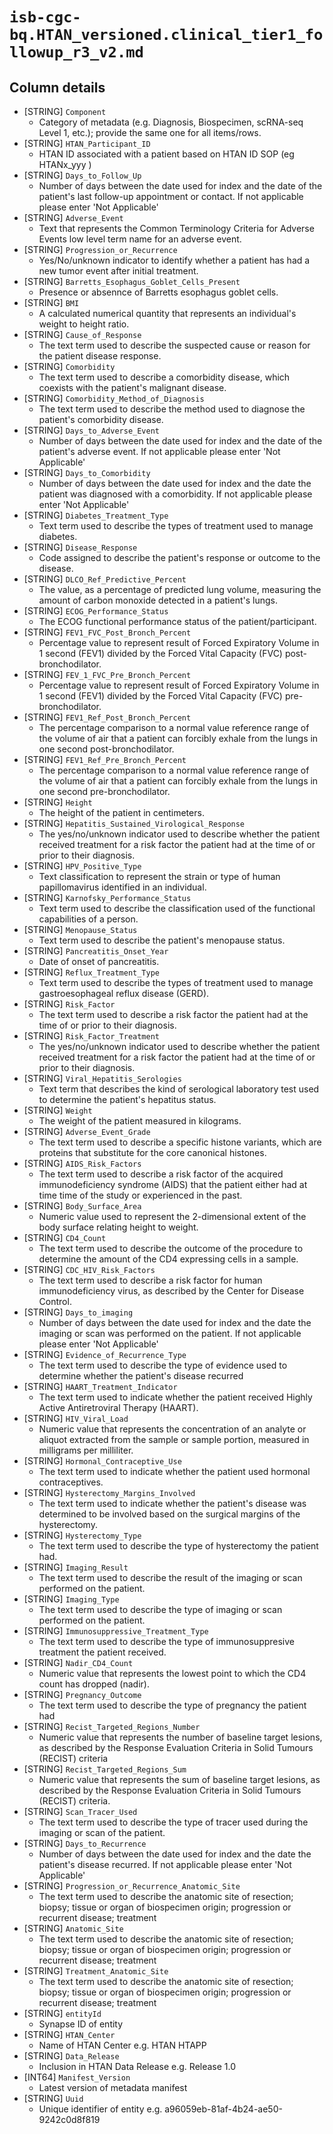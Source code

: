 # `isb-cgc-bq.HTAN_versioned.clinical_tier1_followup_r3_v2.md`

## Column details

* [STRING]    `Component`
  - Category of metadata (e.g. Diagnosis, Biospecimen, scRNA-seq Level 1, etc.); provide the same one for all items/rows.
* [STRING]    `HTAN_Participant_ID`
  - HTAN ID associated with a patient based on HTAN ID SOP (eg HTANx_yyy )
* [STRING]    `Days_to_Follow_Up`
  - Number of days between the date used for index and the date of the patient's last follow-up appointment or contact. If not applicable please enter 'Not Applicable'
* [STRING]    `Adverse_Event`
  - Text that represents the Common Terminology Criteria for Adverse Events low level term name for an adverse event.
* [STRING]    `Progression_or_Recurrence`
  - Yes/No/unknown indicator to identify whether a patient has had a new tumor event after initial treatment.
* [STRING]    `Barretts_Esophagus_Goblet_Cells_Present`
  - Presence or absennce of Barretts esophagus goblet cells.
* [STRING]    `BMI`
  - A calculated numerical quantity that represents an individual's weight to height ratio.
* [STRING]    `Cause_of_Response`
  - The text term used to describe the suspected cause or reason for the patient disease response.
* [STRING]    `Comorbidity`
  - The text term used to describe a comorbidity disease, which coexists with the patient's malignant disease.
* [STRING]    `Comorbidity_Method_of_Diagnosis`
  - The text term used to describe the method used to diagnose the patient's comorbidity disease.
* [STRING]    `Days_to_Adverse_Event`
  - Number of days between the date used for index and the date of the patient's adverse event. If not applicable please enter 'Not Applicable'
* [STRING]    `Days_to_Comorbidity`
  - Number of days between the date used for index and the date the patient was diagnosed with a comorbidity. If not applicable please enter 'Not Applicable'
* [STRING]    `Diabetes_Treatment_Type`
  - Text term used to describe the types of treatment used to manage diabetes.
* [STRING]    `Disease_Response`
  - Code assigned to describe the patient's response or outcome to the disease.
* [STRING]    `DLCO_Ref_Predictive_Percent`
  - The value, as a percentage of predicted lung volume, measuring the amount of carbon monoxide detected in a patient's lungs.
* [STRING]    `ECOG_Performance_Status`
  - The ECOG functional performance status of the patient/participant.
* [STRING]    `FEV1_FVC_Post_Bronch_Percent`
  - Percentage value to represent result of Forced Expiratory Volume in 1 second (FEV1) divided by the Forced Vital Capacity (FVC) post-bronchodilator.
* [STRING]    `FEV_1_FVC_Pre_Bronch_Percent`
  - Percentage value to represent result of Forced Expiratory Volume in 1 second (FEV1) divided by the Forced Vital Capacity (FVC) pre-bronchodilator.
* [STRING]    `FEV1_Ref_Post_Bronch_Percent`
  - The percentage comparison to a normal value reference range of the volume of air that a patient can forcibly exhale from the lungs in one second post-bronchodilator.
* [STRING]    `FEV1_Ref_Pre_Bronch_Percent`
  - The percentage comparison to a normal value reference range of the volume of air that a patient can forcibly exhale from the lungs in one second pre-bronchodilator.
* [STRING]    `Height`
  - The height of the patient in centimeters.
* [STRING]    `Hepatitis_Sustained_Virological_Response`
  - The yes/no/unknown indicator used to describe whether the patient received treatment for a risk factor the patient had at the time of or prior to their diagnosis.
* [STRING]    `HPV_Positive_Type`
  - Text classification to represent the strain or type of human papillomavirus identified in an individual.
* [STRING]    `Karnofsky_Performance_Status`
  - Text term used to describe the classification used of the functional capabilities of a person.
* [STRING]    `Menopause_Status`
  - Text term used to describe the patient's menopause status.
* [STRING]    `Pancreatitis_Onset_Year`
  - Date of onset of pancreatitis.
* [STRING]    `Reflux_Treatment_Type`
  - Text term used to describe the types of treatment used to manage gastroesophageal reflux disease (GERD).
* [STRING]    `Risk_Factor`
  - The text term used to describe a risk factor the patient had at the time of or prior to their diagnosis.
* [STRING]    `Risk_Factor_Treatment`
  - The yes/no/unknown indicator used to describe whether the patient received treatment for a risk factor the patient had at the time of or prior to their diagnosis.
* [STRING]    `Viral_Hepatitis_Serologies`
  - Text term that describes the kind of serological laboratory test used to determine the patient's hepatitus status.
* [STRING]    `Weight`
  - The weight of the patient measured in kilograms.
* [STRING]    `Adverse_Event_Grade`
  - The text term used to describe a specific histone variants, which are proteins that substitute for the core canonical histones.
* [STRING]    `AIDS_Risk_Factors`
  - The text term used to describe a risk factor of the acquired immunodeficiency syndrome (AIDS) that the patient either had at time time of the study or experienced in the past.
* [STRING]    `Body_Surface_Area`
  - Numeric value used to represent the 2-dimensional extent of the body surface relating height to weight.
* [STRING]    `CD4_Count`
  - The text term used to describe the outcome of the procedure to determine the amount of the CD4 expressing cells in a sample.
* [STRING]    `CDC_HIV_Risk_Factors`
  - The text term used to describe a risk factor for human immunodeficiency virus, as described by the Center for Disease Control.
* [STRING]    `Days_to_imaging`
  - Number of days between the date used for index and the date the imaging or scan was performed on the patient. If not applicable please enter 'Not Applicable'
* [STRING]    `Evidence_of_Recurrence_Type`
  - The text term used to describe the type of evidence used to determine whether the patient's disease recurred
* [STRING]    `HAART_Treatment_Indicator`
  - The text term used to indicate whether the patient received Highly Active Antiretroviral Therapy (HAART).
* [STRING]    `HIV_Viral_Load`
  - Numeric value that represents the concentration of an analyte or aliquot extracted from the sample or sample portion, measured in milligrams per milliliter.
* [STRING]    `Hormonal_Contraceptive_Use`
  - The text term used to indicate whether the patient used hormonal contraceptives.
* [STRING]    `Hysterectomy_Margins_Involved`
  - The text term used to indicate whether the patient's disease was determined to be involved based on the surgical margins of the hysterectomy.
* [STRING]    `Hysterectomy_Type`
  - The text term used to describe the type of hysterectomy the patient had.
* [STRING]    `Imaging_Result`
  - The text term used to describe the result of the imaging or scan performed on the patient.
* [STRING]    `Imaging_Type`
  - The text term used to describe the type of imaging or scan performed on the patient.
* [STRING]    `Immunosuppressive_Treatment_Type`
  - The text term used to describe the type of immunosuppresive treatment the patient received.
* [STRING]    `Nadir_CD4_Count`
  - Numeric value that represents the lowest point to which the CD4 count has dropped (nadir).
* [STRING]    `Pregnancy_Outcome`
  - The text term used to describe the type of pregnancy the patient had
* [STRING]    `Recist_Targeted_Regions_Number`
  - Numeric value that represents the number of baseline target lesions, as described by the Response Evaluation Criteria in Solid Tumours (RECIST) criteria
* [STRING]    `Recist_Targeted_Regions_Sum`
  - Numeric value that represents the sum of baseline target lesions, as described by the Response Evaluation Criteria in Solid Tumours (RECIST) criteria.
* [STRING]    `Scan_Tracer_Used`
  - The text term used to describe the type of tracer used during the imaging or scan of the patient.
* [STRING]    `Days_to_Recurrence`
  - Number of days between the date used for index and the date the patient's disease recurred. If not applicable please enter 'Not Applicable'
* [STRING]    `Progression_or_Recurrence_Anatomic_Site`
  - The text term used to describe the anatomic site of resection; biopsy; tissue or organ of biospecimen origin; progression or recurrent disease; treatment
* [STRING]    `Anatomic_Site`
  - The text term used to describe the anatomic site of resection; biopsy; tissue or organ of biospecimen origin; progression or recurrent disease; treatment
* [STRING]    `Treatment_Anatomic_Site`
  - The text term used to describe the anatomic site of resection; biopsy; tissue or organ of biospecimen origin; progression or recurrent disease; treatment
* [STRING]    `entityId`
  - Synapse ID of entity
* [STRING]    `HTAN_Center`
  - Name of HTAN Center e.g. HTAN HTAPP
* [STRING]    `Data_Release`
  - Inclusion in HTAN Data Release e.g. Release 1.0
* [INT64]    `Manifest_Version`
  - Latest version of metadata manifest
* [STRING]    `Uuid`
  - Unique identifier of entity e.g. a96059eb-81af-4b24-ae50-9242c0d8f819

